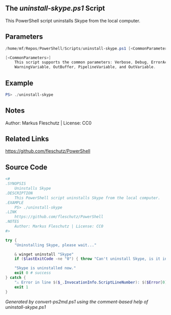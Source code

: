 ## The *uninstall-skype.ps1* Script

This PowerShell script uninstalls Skype from the local computer.

## Parameters
```powershell
/home/mf/Repos/PowerShell/Scripts/uninstall-skype.ps1 [<CommonParameters>]

[<CommonParameters>]
    This script supports the common parameters: Verbose, Debug, ErrorAction, ErrorVariable, WarningAction, 
    WarningVariable, OutBuffer, PipelineVariable, and OutVariable.
```

## Example
```powershell
PS> ./uninstall-skype

```

## Notes
Author: Markus Fleschutz | License: CC0

## Related Links
https://github.com/fleschutz/PowerShell

## Source Code
```powershell
<#
.SYNOPSIS
	Uninstalls Skype
.DESCRIPTION
	This PowerShell script uninstalls Skype from the local computer.
.EXAMPLE
	PS> ./uninstall-skype
.LINK
	https://github.com/fleschutz/PowerShell
.NOTES
	Author: Markus Fleschutz | License: CC0
#>

try {
	"Uninstalling Skype, please wait..."

	& winget uninstall "Skype"
	if ($lastExitCode -ne "0") { throw "Can't uninstall Skype, is it installed?" }

	"Skype is uninstalled now."
	exit 0 # success
} catch {
	"⚠️ Error in line $($_.InvocationInfo.ScriptLineNumber): $($Error[0])"
	exit 1
}
```

*Generated by convert-ps2md.ps1 using the comment-based help of uninstall-skype.ps1*
